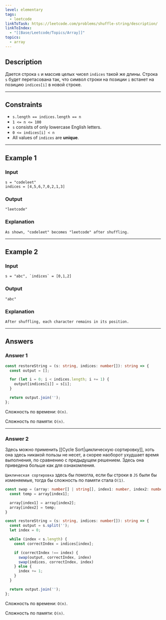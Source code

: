 ```yaml
---
level: elementary
tags:
  - leetcode
linkToTask: https://leetcode.com/problems/shuffle-string/description/
linkToIndex:
  - "[[Base/Leetcode/Topics/Array]]"
topics:
  - array
---
```

## Description

Дается строка `s` и массив целых чисел `indices` такой же длины. Строка `s` будет перетасована так, что символ строки на позиции `i` встанет на позицию `indices[i]` в новой строке.

---
## Constraints

- `s.length == indices.length == n`
- `1 <= n <= 100`
- `s` consists of only lowercase English letters.
- `0 <= indices[i] < n`
- All values of `indices` are **unique**.

---
## Example 1

### Input

```
s = "codeleet"
indices = [4,5,6,7,0,2,1,3]
```
### Output

```
"leetcode"
```
### Explanation

```
As shown, "codeleet" becomes "leetcode" after shuffling.
```

---
## Example 2

### Input

```
s = "abc", `indices` = [0,1,2]
```
### Output

```
"abc"
```
### Explanation

```
After shuffling, each character remains in its position.
```

---
## Answers

### Answer 1

```typescript
const restoreString = (s: string, indices: number[]): string => {
  const output = [];

  for (let i = 0; i < indices.length; i += 1) {
    output[indices[i]] = s[i];
  }

  return output.join('');
};
```

Сложность по времени: `O(n)`.

Сложность по памяти: `O(n)`.

---
### Answer 2

Здесь можно применить [[Cycle Sort|циклическую сортировку]], хоть она здесь никакой пользы не несет, а скорее наоборот ухудшает время выполнения, по сравнению с предыдущем решением. Здесь она приведена больше как для ознакомления.

`Циклическая сортировка` здесь бы помогла, если бы строки в `JS` были бы изменяемые, тогда бы сложность по памяти стала `O(1)`.

```typescript
const swap = (array: number[] | string[], index1: number, index2: number) => {
  const temp = array[index1];

  array[index1] = array[index2];
  array[index2] = temp;
}

const restoreString = (s: string, indices: number[]): string => {
  const output = s.split('');
  let index = 0;

  while (index < s.length) {
    const correctIndex = indices[index];

    if (correctIndex !== index) {
      swap(output, correctIndex, index)
      swap(indices, correctIndex, index)
    } else {
      index += 1;
    }
  }

  return output.join('');
};
```

Сложность по времени: `O(n)`.

Сложность по памяти: `O(n)`.